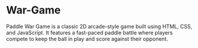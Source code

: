 # War-Game
Paddle War Game is a classic 2D arcade-style game built using HTML, CSS, and JavaScript. It features a fast-paced paddle battle where players compete to keep the ball in play and score against their opponent.
